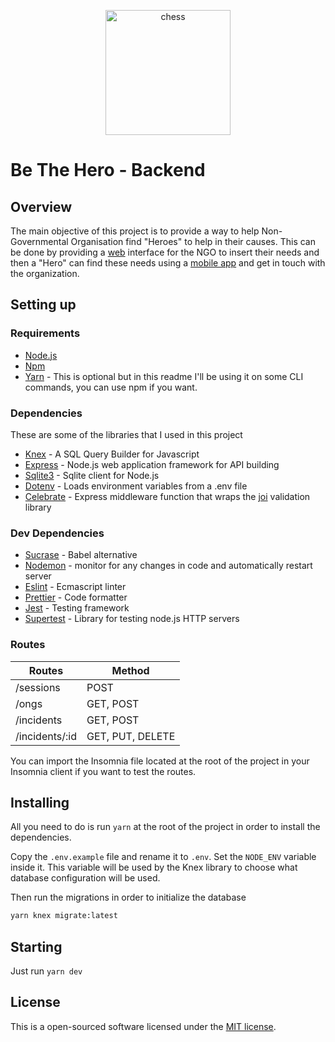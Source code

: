<p align="center">
  <img src="frontend/src/assets/logo.png" alt="chess" width="200" />
</p>

# Be The Hero - Backend

## Overview

The main objective of this project is to provide a way to help Non-Governmental Organisation find "Heroes" to help in their causes. This can be done by providing a [web](https://github.com/igorsouza-dev/bethehero-frontend) interface for the NGO to insert their needs and then a "Hero" can find these needs using a [mobile app](https://github.com/igorsouza-dev/bethehero-mobile) and get in touch with the organization.

## Setting up

### Requirements

- [Node.js](https://nodejs.org/en/download/)
- [Npm](https://www.npmjs.com/get-npm)
- [Yarn](https://yarnpkg.com/lang/en/docs/install/#debian-stable) - This is optional but in this readme I'll be using it on some CLI commands, you can use npm if you want.

### Dependencies

These are some of the libraries that I used in this project

- [Knex](https://knexjs.org/) - A SQL Query Builder for Javascript
- [Express](https://expressjs.com/) - Node.js web application framework for API building
- [Sqlite3](https://github.com/mapbox/node-sqlite3) - Sqlite client for Node.js
- [Dotenv](https://github.com/motdotla/dotenv) - Loads environment variables from a .env file
- [Celebrate](https://www.npmjs.com/package/celebrate) - Express middleware function that wraps the [joi](https://github.com/hapijs/joi/tree/master) validation library

### Dev Dependencies

- [Sucrase](https://github.com/alangpierce/sucrase) - Babel alternative
- [Nodemon](https://nodemon.io/) - monitor for any changes in code and automatically restart server
- [Eslint](https://eslint.org) - Ecmascript linter
- [Prettier](https://prettier.io) - Code formatter
- [Jest](https://jestjs.io/) - Testing framework
- [Supertest](https://github.com/visionmedia/supertest) - Library for testing node.js HTTP servers

### Routes

| Routes         | Method           |
| -------------- | ---------------- |
| /sessions      | POST             |
| /ongs          | GET, POST        |
| /incidents     | GET, POST        |
| /incidents/:id | GET, PUT, DELETE |

You can import the Insomnia file located at the root of the project in your Insomnia client if you want to test the routes.

## Installing

All you need to do is run `yarn` at the root of the project in order to install the dependencies.

Copy the `.env.example` file and rename it to `.env`. Set the `NODE_ENV` variable inside it. This variable will be used by the Knex library to choose what database configuration will be used.

Then run the migrations in order to initialize the database

```sh
yarn knex migrate:latest
```

## Starting

Just run `yarn dev`

## License

This is a open-sourced software licensed under the [MIT license](LICENSE.md).
